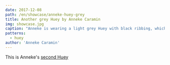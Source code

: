 ```yaml
---
date: 2017-12-08
path: /en/showcase/anneke-huey-grey
title: Another grey Huey by Anneke Caramin
img: showcase.jpg
caption: "Anneke is wearing a light grey Huey with black ribbing, which isn't very obvious on this black skirt."
patterns:
  - huey
author: 'Anneke Caramin'
---
```


This is Anneke's [second Huey](/en/showcase/anneke-huey/)